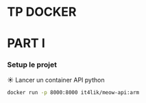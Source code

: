 # TP DOCKER 


# PART I

### Setup le projet 




☀️ Lancer un container API python
```bash
docker run -p 8000:8000 it4lik/meow-api:arm
```